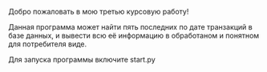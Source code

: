 Добро пожаловать в мою третью курсовую работу!

Данная программа может найти пять последних по дате транзакций в базе данных, и вывести всю её информацию в обработаном и понятном для потребителя виде.

Для запуска программы включите start.py

